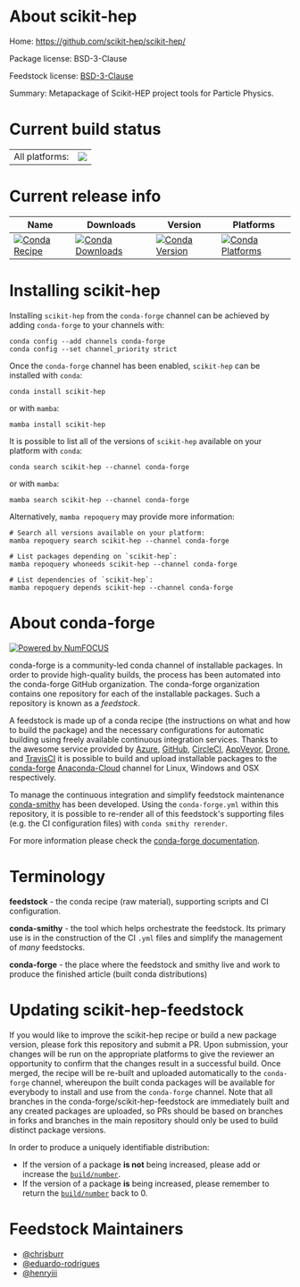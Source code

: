 About scikit-hep
================

Home: https://github.com/scikit-hep/scikit-hep/

Package license: BSD-3-Clause

Feedstock license: [BSD-3-Clause](https://github.com/conda-forge/scikit-hep-feedstock/blob/main/LICENSE.txt)

Summary: Metapackage of Scikit-HEP project tools for Particle Physics.

Current build status
====================


<table><tr><td>All platforms:</td>
    <td>
      <a href="https://dev.azure.com/conda-forge/feedstock-builds/_build/latest?definitionId=11817&branchName=main">
        <img src="https://dev.azure.com/conda-forge/feedstock-builds/_apis/build/status/scikit-hep-feedstock?branchName=main">
      </a>
    </td>
  </tr>
</table>

Current release info
====================

| Name | Downloads | Version | Platforms |
| --- | --- | --- | --- |
| [![Conda Recipe](https://img.shields.io/badge/recipe-scikit--hep-green.svg)](https://anaconda.org/conda-forge/scikit-hep) | [![Conda Downloads](https://img.shields.io/conda/dn/conda-forge/scikit-hep.svg)](https://anaconda.org/conda-forge/scikit-hep) | [![Conda Version](https://img.shields.io/conda/vn/conda-forge/scikit-hep.svg)](https://anaconda.org/conda-forge/scikit-hep) | [![Conda Platforms](https://img.shields.io/conda/pn/conda-forge/scikit-hep.svg)](https://anaconda.org/conda-forge/scikit-hep) |

Installing scikit-hep
=====================

Installing `scikit-hep` from the `conda-forge` channel can be achieved by adding `conda-forge` to your channels with:

```
conda config --add channels conda-forge
conda config --set channel_priority strict
```

Once the `conda-forge` channel has been enabled, `scikit-hep` can be installed with `conda`:

```
conda install scikit-hep
```

or with `mamba`:

```
mamba install scikit-hep
```

It is possible to list all of the versions of `scikit-hep` available on your platform with `conda`:

```
conda search scikit-hep --channel conda-forge
```

or with `mamba`:

```
mamba search scikit-hep --channel conda-forge
```

Alternatively, `mamba repoquery` may provide more information:

```
# Search all versions available on your platform:
mamba repoquery search scikit-hep --channel conda-forge

# List packages depending on `scikit-hep`:
mamba repoquery whoneeds scikit-hep --channel conda-forge

# List dependencies of `scikit-hep`:
mamba repoquery depends scikit-hep --channel conda-forge
```


About conda-forge
=================

[![Powered by
NumFOCUS](https://img.shields.io/badge/powered%20by-NumFOCUS-orange.svg?style=flat&colorA=E1523D&colorB=007D8A)](https://numfocus.org)

conda-forge is a community-led conda channel of installable packages.
In order to provide high-quality builds, the process has been automated into the
conda-forge GitHub organization. The conda-forge organization contains one repository
for each of the installable packages. Such a repository is known as a *feedstock*.

A feedstock is made up of a conda recipe (the instructions on what and how to build
the package) and the necessary configurations for automatic building using freely
available continuous integration services. Thanks to the awesome service provided by
[Azure](https://azure.microsoft.com/en-us/services/devops/), [GitHub](https://github.com/),
[CircleCI](https://circleci.com/), [AppVeyor](https://www.appveyor.com/),
[Drone](https://cloud.drone.io/welcome), and [TravisCI](https://travis-ci.com/)
it is possible to build and upload installable packages to the
[conda-forge](https://anaconda.org/conda-forge) [Anaconda-Cloud](https://anaconda.org/)
channel for Linux, Windows and OSX respectively.

To manage the continuous integration and simplify feedstock maintenance
[conda-smithy](https://github.com/conda-forge/conda-smithy) has been developed.
Using the ``conda-forge.yml`` within this repository, it is possible to re-render all of
this feedstock's supporting files (e.g. the CI configuration files) with ``conda smithy rerender``.

For more information please check the [conda-forge documentation](https://conda-forge.org/docs/).

Terminology
===========

**feedstock** - the conda recipe (raw material), supporting scripts and CI configuration.

**conda-smithy** - the tool which helps orchestrate the feedstock.
                   Its primary use is in the construction of the CI ``.yml`` files
                   and simplify the management of *many* feedstocks.

**conda-forge** - the place where the feedstock and smithy live and work to
                  produce the finished article (built conda distributions)


Updating scikit-hep-feedstock
=============================

If you would like to improve the scikit-hep recipe or build a new
package version, please fork this repository and submit a PR. Upon submission,
your changes will be run on the appropriate platforms to give the reviewer an
opportunity to confirm that the changes result in a successful build. Once
merged, the recipe will be re-built and uploaded automatically to the
`conda-forge` channel, whereupon the built conda packages will be available for
everybody to install and use from the `conda-forge` channel.
Note that all branches in the conda-forge/scikit-hep-feedstock are
immediately built and any created packages are uploaded, so PRs should be based
on branches in forks and branches in the main repository should only be used to
build distinct package versions.

In order to produce a uniquely identifiable distribution:
 * If the version of a package **is not** being increased, please add or increase
   the [``build/number``](https://docs.conda.io/projects/conda-build/en/latest/resources/define-metadata.html#build-number-and-string).
 * If the version of a package **is** being increased, please remember to return
   the [``build/number``](https://docs.conda.io/projects/conda-build/en/latest/resources/define-metadata.html#build-number-and-string)
   back to 0.

Feedstock Maintainers
=====================

* [@chrisburr](https://github.com/chrisburr/)
* [@eduardo-rodrigues](https://github.com/eduardo-rodrigues/)
* [@henryiii](https://github.com/henryiii/)

